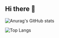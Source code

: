 ## Hi there 👋

![Anurag's GitHub stats](https://github-readme-stats.vercel.app/api?username=jinjehr&show_icons=true&theme=transparent)

![Top Langs](https://github-readme-stats.vercel.app/api/top-langs/?username=jinjehr&layout=compact&theme=trasparent)
<!--
**jinjehr/jinjehr** is a ✨ _special_ ✨ repository because its `README.md` (this file) appears on your GitHub profile.

Here are some ideas to get you started:

- 🔭 I’m currently working on ...
- 🌱 I’m currently learning ...
- 👯 I’m looking to collaborate on ...
- 🤔 I’m looking for help with ...
- 💬 Ask me about ...
- 📫 How to reach me: ...
- 😄 Pronouns: ...
- ⚡ Fun fact: ...
-->
